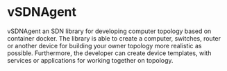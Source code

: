# vSDNAgent
vSDNAgent  an SDN library for developing computer topology based on container docker. The library is able to create a computer, switches, router or another device for building your owner topology more realistic as possible. Furthermore, the developer can create device templates, with services or applications for working together on topology.
  
